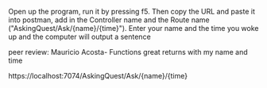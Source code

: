 Open up the program, run it by pressing f5. Then copy the URL and paste it into postman, add in the Controller name and the Route name ("AskingQuest/Ask/{name}/{time}"). 
Enter your name and the time you woke up and the computer will output a sentence

peer review: Mauricio Acosta- Functions great returns with my name and time

https://localhost:7074/AskingQuest/Ask/{name}/{time}
